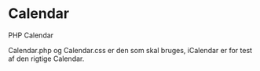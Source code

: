 # Calendar
PHP Calendar

Calendar.php og Calendar.css er den som skal bruges, iCalendar er for test af den rigtige Calendar.
